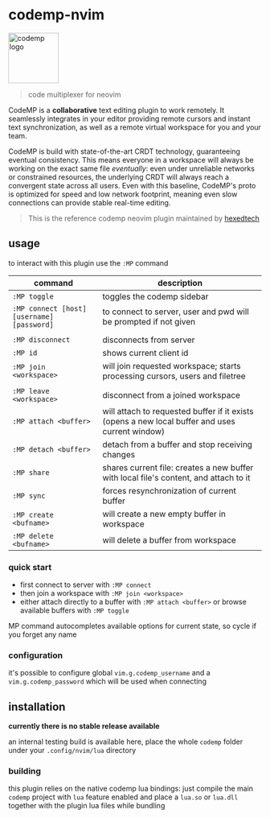 # codemp-nvim

<a href="https://codemp.dev"><img alt="codemp logo" align="center" src="https://codemp.dev/codemp-t.png" height="100" /></a>

> code multiplexer for neovim

CodeMP is a **collaborative** text editing plugin to work remotely.
It seamlessly integrates in your editor providing remote cursors and instant text synchronization,
as well as a remote virtual workspace for you and your team.

CodeMP is build with state-of-the-art CRDT technology, guaranteeing eventual consistency.
This means everyone in a workspace will always be working on the exact same file _eventually_:
even under unreliable networks or constrained resources, the underlying CRDT will always reach a 
convergent state across all users. Even with this baseline, CodeMP's proto is optimized for speed 
and low network footprint, meaning even slow connections can provide stable real-time editing.

> This is the reference codemp neovim plugin maintained by [hexedtech](https://hexed.technology)

## usage
to interact with this plugin use the `:MP` command

| command | description |
| --- | --- |
| `:MP toggle` |  toggles the codemp sidebar |
| `:MP connect [host] [username] [password]` |  to connect to server, user and pwd will be prompted if not given |
|  |  |
| `:MP disconnect` |  disconnects from server |
| `:MP id` |  shows current client id |
| `:MP join <workspace>` |  will join requested workspace; starts processing cursors, users and filetree |
|  |  |
| `:MP leave <workspace>` |  disconnect from a joined workspace |
| `:MP attach <buffer>` |  will attach to requested buffer if it exists (opens a new local buffer and uses current window) |
| `:MP detach <buffer>` |  detach from a buffer and stop receiving changes |
| `:MP share` |  shares current file: creates a new buffer with local file's content, and attach to it |
| `:MP sync` |  forces resynchronization of current buffer |
| `:MP create <bufname>` |  will create a new empty buffer in workspace |
| `:MP delete <bufname>` |  will delete a buffer from workspace |

### quick start
 * first connect to server with `:MP connect`
 * then join a workspace with `:MP join <workspace>`
 * either attach directly to a buffer with `:MP attach <buffer>` or browse available buffers with `:MP toggle`

MP command autocompletes available options for current state, so cycle <Tab> if you forget any name

### configuration
it's possible to configure global `vim.g.codemp_username` and a `vim.g.codemp_password` which will be used when connecting

## installation
**currently there is no stable release available**

an internal testing build is available here, place the whole `codemp` folder under your `.config/nvim/lua` directory

### building
this plugin relies on the native codemp lua bindings: just compile the main `codemp` project with `lua` feature enabled 
and place a `lua.so` or `lua.dll` together with the plugin lua files while bundling

